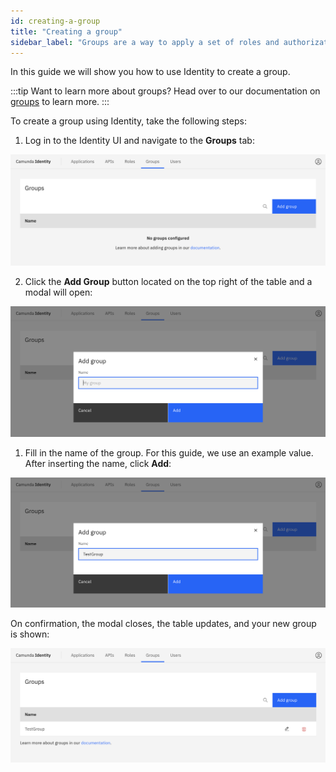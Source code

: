 ```yaml
---
id: creating-a-group
title: "Creating a group"
sidebar_label: "Groups are a way to apply a set of roles and authorizations to users. Use Identity to create a group."
---
```


In this guide we will show you how to use Identity to create a group.

:::tip Want to learn more about groups?
Head over to our documentation on [groups](/self-managed/concepts/access-control/groups.md) to learn more.
:::

To create a group using Identity, take the following steps:

1. Log in to the Identity UI and navigate to the **Groups** tab:

![create-group-tab](../img/create-group-tab.png)

2. Click the **Add Group** button located on the top right of the table and a modal will open:

![create-group-modal-1](../img/create-group-modal-1.png)

1. Fill in the name of the group. For this guide, we use an example value. After inserting the name, click **Add**:

![create-group-modal-2](../img/create-group-modal-2.png)

On confirmation, the modal closes, the table updates, and your new group is shown:

![create-group-refreshed-table](../img/create-group-refreshed-table.png)
